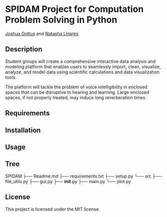 # SPIDAM Project for Computation Problem Solving in Python

[Joshua Gottus](https://www.github.com/jr-cho/) and [Natasha Linares](https://www.github.com/NatashaL2191)


## Description
Student groups will create a comprehensive interactive data analysis and modeling platform that enables users to seamlessly import, clean, visualize, analyze, and model data using scientific calculations and data visualization tools.

The platform will tackle the problem of voice intelligibility in enclosed spaces that can be disruptive to hearing and learning. Large enclosed spaces, if not properly treated, may induce long reverberation times.

## Requirements


## Installation


## Usage


## Tree
SPIDAM
    ├── Readme.md
    ├── requirements.txt
    ├── setup.py
    └── src
        ├── file_utils.py
        ├── gui.py
        ├── __init__.py
        ├── main.py
        └── plot.py

## License
This project is licensed under the MIT license.


